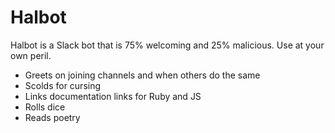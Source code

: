 Halbot
===============

Halbot is a Slack bot that is 75% welcoming and 25% malicious.
Use at your own peril.

- Greets on joining channels and when others do the same
- Scolds for cursing
- Links documentation links for Ruby and JS
- Rolls dice
- Reads poetry
